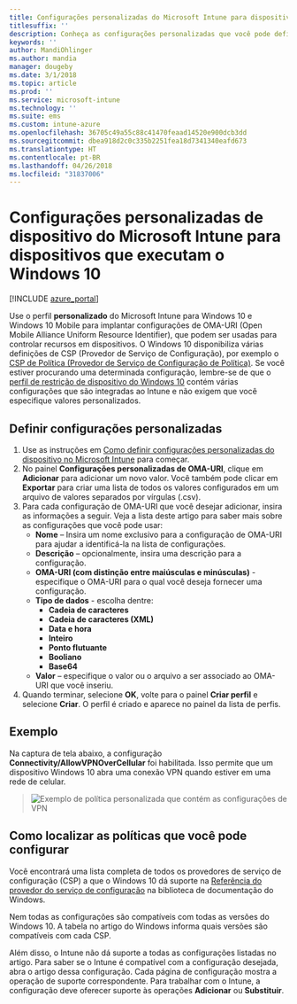 ```yaml
---
title: Configurações personalizadas do Microsoft Intune para dispositivos que executam o Windows 10
titlesuffix: ''
description: Conheça as configurações personalizadas que você pode definir em um perfil personalizado do Windows 10.
keywords: ''
author: MandiOhlinger
ms.author: mandia
manager: dougeby
ms.date: 3/1/2018
ms.topic: article
ms.prod: ''
ms.service: microsoft-intune
ms.technology: ''
ms.suite: ems
ms.custom: intune-azure
ms.openlocfilehash: 36705c49a55c88c41470feaad14520e900dcb3dd
ms.sourcegitcommit: dbea918d2c0c335b2251fea18d7341340eafd673
ms.translationtype: HT
ms.contentlocale: pt-BR
ms.lasthandoff: 04/26/2018
ms.locfileid: "31837006"
---
```

# <a name="microsoft-intune-custom-device-settings-for-devices-running-windows-10"></a>Configurações personalizadas de dispositivo do Microsoft Intune para dispositivos que executam o Windows 10

[!INCLUDE [azure_portal](./includes/azure_portal.md)]

 Use o perfil **personalizado** do Microsoft Intune para Windows 10 e Windows 10 Mobile para implantar configurações de OMA-URI (Open Mobile Alliance Uniform Resource Identifier), que podem ser usadas para controlar recursos em dispositivos. O Windows 10 disponibiliza várias definições de CSP (Provedor de Serviço de Configuração), por exemplo o [CSP de Política (Provedor de Serviço de Configuração de Política)](https://technet.microsoft.com/itpro/windows/manage/how-it-pros-can-use-configuration-service-providers).
Se você estiver procurando uma determinada configuração, lembre-se de que o [perfil de restrição de dispositivo do Windows 10](device-restrictions-windows-10.md) contém várias configurações que são integradas ao Intune e não exigem que você especifique valores personalizados.

## <a name="configure-custom-settings"></a>Definir configurações personalizadas

1. Use as instruções em [Como definir configurações personalizadas do dispositivo no Microsoft Intune](custom-settings-configure.md) para começar.
1. No painel **Configurações personalizadas de OMA-URI**, clique em **Adicionar** para adicionar um novo valor. Você também pode clicar em **Exportar** para criar uma lista de todos os valores configurados em um arquivo de valores separados por vírgulas (.csv).
1. Para cada configuração de OMA-URI que você desejar adicionar, insira as informações a seguir. Veja a lista deste artigo para saber mais sobre as configurações que você pode usar:
    - **Nome** – Insira um nome exclusivo para a configuração de OMA-URI para ajudar a identificá-la na lista de configurações.
    - **Descrição** – opcionalmente, insira uma descrição para a configuração.
    - **OMA-URI (com distinção entre maiúsculas e minúsculas)** - especifique o OMA-URI para o qual você deseja fornecer uma configuração.
    - **Tipo de dados** - escolha dentre:
        - **Cadeia de caracteres**
        - **Cadeia de caracteres (XML)**
        - **Data e hora**
        - **Inteiro**
        - **Ponto flutuante**
        - **Booliano**
        - **Base64**
    - **Valor** – especifique o valor ou o arquivo a ser associado ao OMA-URI que você inseriu.
1. Quando terminar, selecione **OK**, volte para o painel **Criar perfil** e selecione **Criar**.
O perfil é criado e aparece no painel da lista de perfis.

## <a name="example"></a>Exemplo
Na captura de tela abaixo, a configuração **Connectivity/AllowVPNOverCellular** foi habilitada. Isso permite que um dispositivo Windows 10 abra uma conexão VPN quando estiver em uma rede de celular.

> ![Exemplo de política personalizada que contém as configurações de VPN](./media/custom-policy-example.png)


## <a name="how-to-find-the-policies-you-can-configure"></a>Como localizar as políticas que você pode configurar

Você encontrará uma lista completa de todos os provedores de serviço de configuração (CSP) a que o Windows 10 dá suporte na [Referência do provedor do serviço de configuração](https://msdn.microsoft.com/windows/hardware/commercialize/customize/mdm/configuration-service-provider-reference) na biblioteca de documentação do Windows.

Nem todas as configurações são compatíveis com todas as versões do Windows 10. A tabela no artigo do Windows informa quais versões são compatíveis com cada CSP.

Além disso, o Intune não dá suporte a todas as configurações listadas no artigo. Para saber se o Intune é compatível com a configuração desejada, abra o artigo dessa configuração. Cada página de configuração mostra a operação de suporte correspondente. Para trabalhar com o Intune, a configuração deve oferecer suporte às operações **Adicionar** ou **Substituir**.

